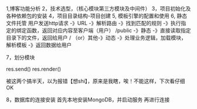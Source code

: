 1,博客功能分析
2，技术选型，（核心模块第三方模块及中间件）
3，项目初始化及各种依赖包的安装
4，项目目录结构-项目创建
5, 模板引擎的配置和使用
6, 静态文件托管
用户发送http请求 -》URL -》解析路由 -》找到匹配的规则 -》执行指定的绑定函数，返回对应内容至客户端（用户）
/public -》静态 -》直接读取指定目录下的文件，返回给用户
/ （or）其他-》动态 -》处理业务逻辑，加载模块，解析模板 -》返回数据给用户

7，划分模块

res.send()
res.render()

被这两个搞半天，以为报错【想shi】，原来是我瞎，唉！不能这样，下次看仔细OK

8，数据库的连接安装
首先本地安装MongoDB，并启动服务
再进行连接
